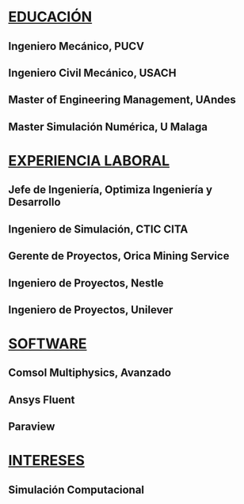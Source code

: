 # <ins> EDUCACIÓN </ins>
## Ingeniero Mecánico, PUCV
## Ingeniero Civil Mecánico, USACH
## Master of Engineering Management, UAndes
## Master Simulación Numérica, U Malaga

# <ins> EXPERIENCIA LABORAL </ins>
## Jefe de Ingeniería, Optimiza Ingeniería y Desarrollo
## Ingeniero de Simulación, CTIC CITA
## Gerente de Proyectos, Orica Mining Service
## Ingeniero de Proyectos, Nestle
## Ingeniero de Proyectos, Unilever

# <ins> SOFTWARE </ins>
## Comsol Multiphysics, Avanzado
## Ansys Fluent
## Paraview

# <ins> INTERESES </ins>
## Simulación Computacional



